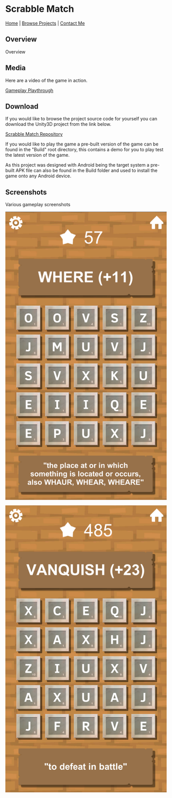 # Scrabble Match

[Home](../../index.md)
|
[Browse Projects](../browse_projects/browse_projects.md)
|
[Contact Me](../contact_me/contact_me.md)

## Overview

Overview

## Media

Here are a video of the game in action.

[Gameplay Playthrough](https://www.youtube.com/watch?v=)

## Download

If you would like to browse the project source code for yourself you can download the Unity3D project from the link below.

[Scrabble Match Repository](https://github.com/JGoodHub/Scrabble-Match)

If you would like to play the game a pre-built version of the game can be found in the "Build" root directory, this contains a demo for you to play test the latest version of the game.

As this project was designed with Android being the target system a pre-built APK file can also be found in the Build folder and used to install the game onto any Android device.

## Screenshots

Various gameplay screenshots

![Image of Gameplay 1](images/gameplay_1.png)

![Image of Gameplay 2](images/gameplay_2.png)

